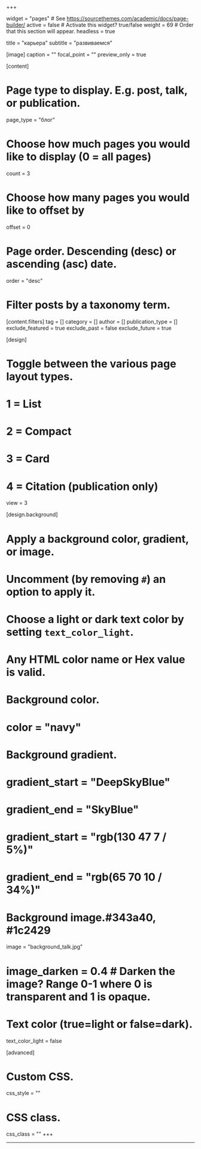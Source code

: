 +++

widget = "pages"  # See https://sourcethemes.com/academic/docs/page-builder/
active = false  # Activate this widget? true/false
weight = 69  # Order that this section will appear.
headless = true

title = "карьера"
subtitle = "развиваемся"

[image]
  caption = ""
  focal_point = ""
  preview_only = true

[content]
  # Page type to display. E.g. post, talk, or publication.
  page_type = "блог"
  
  # Choose how much pages you would like to display (0 = all pages)
  count = 3
  
  # Choose how many pages you would like to offset by
  offset = 0

  # Page order. Descending (desc) or ascending (asc) date.
  order = "desc"

  # Filter posts by a taxonomy term.
  [content.filters]
    tag = []
    category = []
    author = []
    publication_type = []
    exclude_featured = true
    exclude_past = false
    exclude_future = true
  
[design]
  # Toggle between the various page layout types.
  #   1 = List
  #   2 = Compact
  #   3 = Card
  #   4 = Citation (publication only)
  view = 3
  
[design.background]
  # Apply a background color, gradient, or image.
  #   Uncomment (by removing `#`) an option to apply it.
  #   Choose a light or dark text color by setting `text_color_light`.
  #   Any HTML color name or Hex value is valid.
  
  # Background color.
  # color = "navy"
  # Background gradient.
  # gradient_start = "DeepSkyBlue"
  # gradient_end = "SkyBlue"
  # gradient_start = "rgb(130 47 7 / 5%)"
  # gradient_end = "rgb(65 70 10 / 34%)"
  # Background image.#343a40, #1c2429
  image = "background_talk.jpg" 
  # image_darken = 0.4  # Darken the image? Range 0-1 where 0 is transparent and 1 is opaque.

  # Text color (true=light or false=dark).
  text_color_light = false     
  
[advanced]
 # Custom CSS. 
 css_style = ""
 
 # CSS class.
 css_class = ""
+++

---
